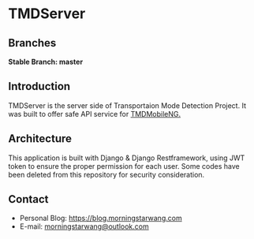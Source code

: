 # TMDServer
## Branches
**Stable Branch: master**
## Introduction
TMDServer is the server side of Transportaion Mode Detection Project. It was built to offer safe API service for <a href="https://github.com/morningstarwang/TMDMobileNG">TMDMobileNG.</a>
## Architecture
This application is built with Django & Django Restframework, using JWT token to ensure the proper permission for each user.
Some codes have been deleted from this repository for security consideration.
## Contact
- Personal Blog: https://blog.morningstarwang.com
- E-mail: morningstarwang@outlook.com
